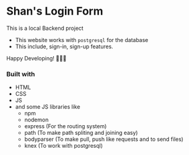 # Shan's Login Form

This is a local Backend project

- This website works with `postgresql` for the database
- This include, sign-in, sign-up features.

Happy Developing! 🧑‍🎤✨

### Built with

- HTML
- CSS
- JS
- and some JS libraries like
  - npm
  - nodemon
  - express (For the routing system)
  - path (To make path spliting and joining easy)
  - bodyparser (To make pull, push like requests and to send files)
  - knex (To work with postgresql)
